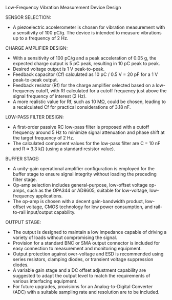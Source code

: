 Low-Frequency Vibration Measurement Device Design

SENSOR SELECTION:
- A piezoelectric accelerometer is chosen for vibration measurement with a sensitivity of 100 pC/g. The device is intended to measure vibrations up to a frequency of 2 Hz.

CHARGE AMPLIFIER DESIGN:
- With a sensitivity of 100 pC/g and a peak acceleration of 0.05 g, the expected charge output is 5 pC peak, resulting in 10 pC peak to peak.
- Desired voltage output is 1 V peak-to-peak.
- Feedback capacitor (Cf) calculated as 10 pC / 0.5 V = 20 pF for a 1 V peak-to-peak output.
- Feedback resistor (Rf) for the charge amplifier selected based on a low-frequency cutoff, with Rf calculated for a cutoff frequency just above the signal frequency of interest (2 Hz).
- A more realistic value for Rf, such as 10 MΩ, could be chosen, leading to a recalculated Cf for practical considerations of 3.18 nF.

LOW-PASS FILTER DESIGN:
- A first-order passive RC low-pass filter is proposed with a cutoff frequency around 5 Hz to minimize signal attenuation and phase shift at the target frequency of 2 Hz.
- The calculated component values for the low-pass filter are C = 10 nF and R ≈ 3.3 kΩ (using a standard resistor value).

BUFFER STAGE:
- A unity-gain operational amplifier configuration is employed for the buffer stage to ensure signal integrity without loading the preceding filter stage.
- Op-amp selection includes general-purpose, low-offset voltage op-amps, such as the OPA344 or AD8605, suitable for low-voltage, low-frequency applications.
- The op-amp is chosen with a decent gain-bandwidth product, low-offset voltage, CMOS technology for low power consumption, and rail-to-rail input/output capability.

OUTPUT STAGE:
- The output is designed to maintain a low impedance capable of driving a variety of loads without compromising the signal.
- Provision for a standard BNC or SMA output connector is included for easy connection to measurement and monitoring equipment.
- Output protection against over-voltage and ESD is recommended using series resistors, clamping diodes, or transient voltage suppression diodes.
- A variable gain stage and a DC offset adjustment capability are suggested to adapt the output level to match the requirements of various interfacing equipment.
- For future upgrades, provisions for an Analog-to-Digital Converter (ADC) with a suitable sampling rate and resolution are to be included.